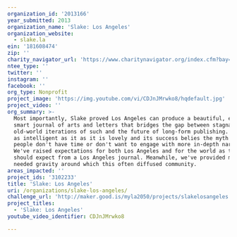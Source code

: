 ```yaml
---
organization_id: '2013166'
year_submitted: 2013
organization_name: 'Slake: Los Angeles'
organization_website:
  - slake.la
ein: '181608474'
zip: ''
charity_navigator_url: 'https://www.charitynavigator.org/index.cfm?bay=search.profile&ein=181608474'
ntee_type: ''
twitter: ''
instagram: ''
facebook: ''
org_type: Nonprofit
project_image: 'https://img.youtube.com/vi/CDJnJMrwko8/hqdefault.jpg'
project_video: ''
org_summary: >-
  Most importantly, Slake proved Los Angeles can produce a beautiful, exciting,
  smart journal of arts and letters that bridges the gap between stagnant
  old-world iterations of such and the future of long-form publishing. Slake is
  as intelligent as it as it is lovely and its success belies the myth that
  people don't have time or don't want to engage with more in-depth narrative.
  We've raised expectations for both Los Angeles and for the world as to what we
  should expect from a Los Angeles journal. Meanwhile, we've provided much
  needed gravity around which this often diffused community.
areas_impacted: ''
project_ids: '3102233'
title: 'Slake: Los Angeles'
uri: /organizations/slake-los-angeles/
challenge_url: 'http://maker.good.is/myla2050/projects/slakelosangeles.html'
project_titles:
  - 'Slake: Los Angeles'
youtube_video_identifier: CDJnJMrwko8

---
```

